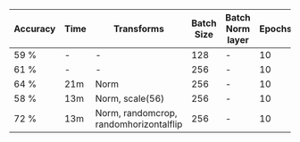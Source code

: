 | Accuracy | Time | Transforms | Batch Size | Batch Norm layer | Epochs | lr_Scheduling(Max lr) | Weight decay | Gradient clipping | Optimizer |
|----------|------|------------|------------|------------------|--------|-----------------------|--------------|-------------------|-----------|
|  59 %  | -  | - |  128 |  - |  10 |  - | -  | -  | Adam  |
|  61 % | -  | - |  256 |  - |  10 |  - | -  | -  | Adam  |  
|  64 % | 21m  | Norm |  256 |  - |  10 |  - | -  | -  | Adam  |  
|  58 % | 13m  | Norm, scale(56) |  256 |  - |  10 |  - | -  | -  | Adam  | 
|  72 % | 13m  | Norm, randomcrop, randomhorizontalflip |  256 |  - |  10 |  - | -  | -  | Adam  | 